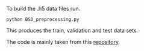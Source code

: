 To build the .h5 data files run.
```
python BSD_preprocessing.py
 ```

This produces the train, validation and test data sets.

The code is mainly taken from this [repository](https://github.com/uclaopt/Provable_Plug_and_Play.git).